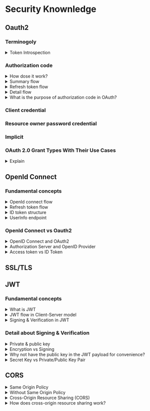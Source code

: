 # Security Knownledge
## Oauth2

### Terminogoly

<details>
  <summary>Token Introspection</summary>
  <br/>

  

</details>

### Authorization code

<details>
  <summary>How dose it work?</summary>
  <br/>
  
  ![](images/oauth_web_server_flow.png)
  
  + Ref: https://docs.oracle.com/cd/E50612_01/doc.11122/oauth_guide/content/oauth_flows.html
  + Ref: https://portswigger.net/web-security/oauth/grant-types
  
</details>
<details>
  <summary>Summary flow</summary>
  <br/>

  + **User Initiates Login:** The user clicks on a login button in your application.
  + **Redirect to Authorization Server:** The application redirects the user to the Authorization Server with a request that includes the `client ID`, `redirect URI`, `response type` (code), and `scope`.
  + **User Authenticates:** The user logs in and consents to the requested permissions.
  + **Authorization Code:** The Authorization Server redirects the user back to the application with an authorization code in the query string.
  + **Exchange Code for Tokens:** The application sends a request to the Authorization Server’s token endpoint, including the authorization code, `client ID`, `client secret`, and `redirect URI`.
  + **Access Token (and optionally Refresh Token):** The Authorization Server validates the authorization code and returns an access token (and optionally a refresh token).
  + **Access Protected Resources:** The application uses the access token to make API requests to access protected resources on behalf of the user.
</details>
<details>
  <summary>Refresh token flow</summary>
  <br/>

  + **Access Token Expiry:** When the access token expires, the client uses the refresh token to request a new access token.
  + **Token Endpoint Request:** The client sends a POST request to the token endpoint with the following parameters: `grant_type` (_`refresh_token`_), `refresh_token`, `client_id`, `client_secret`.
  + **New Tokens Issued:** The authorization server validates the refresh token and issues a **_new access token_**.
  + **Access Protected Resources:** The client uses the new access token to access protected resources.
</details>
<details>
  <summary>Detail flow</summary>
  <br/>
  
  1. Redirect the user to the authorization endpoint with the following parameters:
  
  | Parameter  | Description |
  | ------------- | ------------- |
  | response_type  | Required. Must be set to code.  |
  | client_id  | Required. The Client ID generated when the application was registered in Identity Server  |
  | redirect_uri  | Where the authorization code will be sent. This value must match one of the values provided in Identity Server  |
  | scope  | Optional. A space delimited list of scopes, which indicate the access to the Resource Owner's data being requested by the application.  |
  | state  | Optional. Any state the consumer wants reflected back to it after approval during the callback.  |
  
  ```
  https://apigateway/oauth/authorize?client_id=SampleConfidentialApp&
  response_type=code&&redirect_uri=http%3A%2F%2Flocalhost%3A8090%2Fauth%2Fredirect.html&
  scope=https%3A%2F%2Flocalhost%3A8090%2Fauth%2Fuserinfo.email
  ```
  _URL example_
  
  2. The response to the above request is sent to the redirect_uri. If the user approves the access request, the response contains an authorization code and the state parameter (if included in the request). If the user does not approve the request, the response contains an error message. All responses are returned to the Web server on the query string. For example:

`https://localhost/oauth_callback&code=9srN6sqmjrvG5bWvNB42PCGju0TFVV`

  3. After the Web server receives the authorization code, it may exchange the authorization code for an access token and a refresh token. This request is an **HTTPS POST**
  
  | Parameter  | Description |
  | ------------- | ------------- |
  | grant_type  | Required. Must be set to authorization_code. |
  | code  | Required. The authorization code received in the redirect above. |
  | redirect_uri  | Required. The redirect URL registered for the application (back-end client).  |
  | client_id*  | Optional. The client_id obtained during application registration. |
  | client_secret*  | Optional. The client_secret obtained during application registration. |
  
  _* If the client_id and client_secret are not provided as parameters in the HTTP POST, they must be provided in the HTTP Basic Authentication header (Authorization base64Encoded(client_id:client_secret))._
  
  ```
  POST /api/oauth/token HTTP/1.1 
  Content-Type: application/x-www-form-urlencoded 

  client_id=SampleConfidentialApp&client_secret=6808d4b6-ef09-4b0d-8f28-3b05da9c48ec
   &code=9srN6sqmjrvG5bWvNB42PCGju0TFVV&redirect_uri=http%3A%2F%2Flocalhost%3A809
   0%2Fauth%2Fredirect.html&grant_type=authorization_code&format=query
  ```
  4. After the request is verified, the Authentication Server sends a response to the client.
  
  | Parameter  | Description |
  | ------------- | ------------- |
  | access_token  | The token that can be sent to the Resource Server to access the protected resources of the Resource Owner (user). |
  | refresh_token  | A token that may be used to obtain a new access token. |
  | expires  | The remaining lifetime on the access token.  |
  | type  | Indicates the type of token returned. At this time, this field always has a value of **Bearer**. |
  
  ```
  HTTP/1.1 200 OK
  Cache-Control: no-store
  Content-Type: application/json
  Pragma: no-cache{
      "access_token": “O91G451HZ0V83opz6udiSEjchPynd2Ss9......",
      "token_type": "Bearer",
      "expires_in": "3600",
  }
  ```
  
  5. After the Web server has obtained an access token, it can gain access to protected resources on the Resource Server by placing it in an Authorization: Bearer HTTP header
  
  ```
  GET /oauth/protected HTTP/1.1
  Authorization: Bearer O91G451HZ0V83opz6udiSEjchPynd2Ss9
  Host: apigateway.com
  ```
  or in curl
  
  `curl -H "Authorization: Bearer O91G451HZ0V83opz6udiSEjchPynd2Ss9" https://apigateway.com/oauth/protected`
</details>
<details>
  <summary>What is the purpose of authorization code in OAuth?</summary>
  <br/>
  
  It's possible to do it with a single request - it's called the _**implicit flow**_ then.
  
  The general idea of using access code (authorization flow) instead of directly returning the _**tokens**_ and _**client secrect**_ is to **hide** them from the end user. The second request is done usually by the backend server instead of a browser.
  
  This exchange of _authorization code_ doesn't involve the user’s browser so there is no way access tokens are stored in history of the browser.

  + Ref: https://stackoverflow.com/questions/53995441/what-is-the-purpose-of-authorization-code-in-oauth
  + Ref: https://stackoverflow.com/questions/7522831/what-is-the-purpose-of-the-implicit-grant-authorization-type-in-oauth-2
  + Ref: https://www.quora.com/Why-does-OAuth-server-return-a-authorization-code-instead-of-access-token-in-the-first-step
  
</details>

### Client credential
### Resource owner password credential
### Implicit
### OAuth 2.0 Grant Types With Their Use Cases

<details>
  <summary>Explain</summary>
  <br/>

  
  + Ref: https://www.intelegencia.com/blog/technology/oauth-2-0-grant-types-with-their-use-cases#:~:text=The%20best%20use%20case%20for,the%20app's%20credential%20get%20validated.
  
</details>

## OpenId Connect

### Fundamental concepts
<details>
  <summary>OpenId connect flow</summary>
  <br/>

  + **User Initiates Login:** The user clicks on a login button in your application.
  + **Redirect to Authorization Server:** The application redirects the user to the OpenID Provider (OP) with a request that includes the client ID, redirect URI, response type (code), and scope.
  + **User Authenticates:** The user logs in and consents to the requested permissions.
  + **Authorization Code:** The OP redirects the user back to the application with an authorization code in the query string.
  + **Exchange Code for Tokens:** The application sends a request to the OP’s token endpoint, including the authorization code, client ID, client secret, and redirect URI.
  + **ID Token and Access Token:** The OP validates the authorization code and returns an ID token and an access token.
  + **Verify ID Token:** The application verifies the ID token to ensure it is valid and issued by the OP.
  + **Access Protected Resources:** The application uses the access token to make API requests to access protected resources on behalf of the user.
  + **UserInfo Endpoint:** Optionally, the application can request additional user information from the UserInfo endpoint using the access token.
</details>
<details>
  <summary>Refresh token flow</summary>
  <br/>

  + **Access Token Expiry:** When the access token expires, the client uses the refresh token to request new tokens.
  + **Token Endpoint Request:** The client sends a POST request to the token endpoint with the following parameters: `grant_type` (_`refresh_token`_), `refresh_token`, `client_id`, `client_secret`.
  + **New Tokens Issued:** The authorization server validates the refresh token and issues a **_new access token_**, **_ID token_**.
  + **Access Protected Resources:** The client uses the new access token to access protected resources and the new ID token to verify the user’s identity.
</details>
<details>
  <summary>ID token structure</summary>
  <br/>
  
  An ID token is a JSON Web Token (JWT) that contains information about the authenticated user. It has three main parts: the header, payload, and signature.

  **Header:**
  + `alg`: The signing algorithm used, such as RS256.
  + `typ`: The type of token, which is JWT.

  **Payload:** The payload contains claims about the user and the authentication event. Some standard claims include:
  + `iss`: Issuer (the identity provider).
  + `sub`: Subject (the unique identifier for the user).
  + `aud`: Audience (the client ID of the application).
  + `exp`: Expiration time.
  + `iat`: Issued at time.
  + `name`: Full name of the user.
  + `email`: Email address of the user.
  + `picture`: URL of the user’s profile picture.

</details>
<details>
  <summary>UserInfo endpoint</summary>
  <br/>

  The UserInfo endpoint is a part of the OpenID Connect standard. It is used to retrieve claims about the authenticated user, such as their name, email, and other profile information. The UserInfo endpoint provides additional information about the user.

  **Location:**

  The URL for the UserInfo endpoint is provided by the OpenID Provider and can be found in the configuration document. Usually located at the `.well-known/openid-configuration` endpoint of the identity provider.

  **Usage**

  To call the UserInfo endpoint, we need an access token. This token is used to authorize the request to the UserInfo endpoint.

  **Content in ID token & UserInfo endpoint:**
  + The ID token contains claims about the authentication event and some basic user information.
  + The UserInfo endpoint can provide more detailed and extensive user profile information.
  
</details>

### OpenId Connect vs Oauth2

<details>
  <summary>OpenID Connect and OAuth2</summary>
  <br/>

  **OAuth2:**

  + OAuth 2.0 is focused on authorization (granting access to resources). 
  + OAuth 2.0 uses access tokens to grant access to resources.

  **OpenID Connect:**

  + OpenID Connect is focused on authentication (verifying user identity) and builds on OAuth 2.0 to provide this functionality.
  + OpenID Connect uses ID tokens to provide identity information about the user.

</details>
<details>
  <summary>Authorization Server and OpenID Provider</summary>
  <br/>

  + **Authorization Server:** This is a component responsible for authenticating the user, obtaining their consent, and issuing tokens (access tokens, refresh tokens, etc.).
  + **OpenID Provider (OP):** the OP is an extension of the _authorization server_. It not only handles the OAuth 2.0 tasks but also provides additional functionality for user authentication and identity management. 

</details>
<details>
  <summary>Access token vs ID Token</summary>
  <br/>

  The differences between an ID Token and an Access Token:

  _ID Token_
  + **Purpose:** Used to authenticate the user.
  + **Content:** Contains information about the user and the authentication event, such as the user’s identity, the issuer, and the expiration time.
  + **Format:** Typically a JSON Web Token (JWT).
  
  _Access Token_
  + **Purpose:** Used to authorize access to protected resources.
  + **Content:** Contains information needed to access resources, such as scopes and permissions.
  + **Format:** Can be a JWT or an string.
</details>

## SSL/TLS
## JWT
### Fundamental concepts
<details>
  <summary>What is JWT</summary>
  <br/>

  JSON Web Token (JWT) is an open standard _(RFC 7519)_ that defines a way for securely transmitting information between parties as a JSON object. 

  **Structure of JWT:**

  + **Header:** This part typically consists of two elements
    + The type of the token, which is JWT.
    + The signing algorithm being used, such as HMAC SHA256 or RSA.
  ```
  {
    "alg": "HS256",
    "typ": "JWT"
  }
  ```

  + **Payload:** This part contains the claims. Claims are statements about an entity (typically, the user) and additional data. There are three types of claims:
    + **Registered claims:** Predefined claims like `iss` (issuer), `exp` (expiration time), `sub` (subject), and `aud` (audience).
    + **Public claims:** Custom claims that can be defined by users.
    + **Private claims:** Custom claims that are shared between parties that agree on using them.
  ```
  {
    "sub": "1234567890",
    "name": "John Doe",
    "admin": true
  }
  ```

  + **Signature:** This part is used to verify that the sender of the JWT to ensure the message wasn’t changed.
  ```
  HMACSHA256(
    base64UrlEncode(header) + "." +
    base64UrlEncode(payload),
    secret
  )
  ```

  ![](images/jwt_structure.png)
</details>
<details>
  <summary>JWT flow in Client-Server model</summary>
  <br/>
  
  ![](images/client-server-jwt.png)

  1. **User Authentication:** The user logs in with their credentials (e.g., username and password). Then the server verifies the credentials.
  2. **Token Creation:** The JWT is signed using a secret key or a public/private key pair.
  3. **Token Transmission:** The server sends the JWT back to the client (usually in the response body or as a cookie). Then the client stores the JWT, often in local storage or a cookie.
  4. **Subsequent Requests:** The client includes the JWT in the HTTP headers (usually in the Authorization header with the Bearer schema)
  5. **Token Verification:** The server verifies the JWT by checking its signature and ensuring it has not expired. If the token is valid, the server processes the request and sends the appropriate response.
  
  + Ref: https://cryptobook.nakov.com/digital-signatures
  
</details>
<details>
  <summary>Signing & Verification in JWT</summary>
  <br/>

  **Overview:**

  ![](images/how_signing_work.png)

  **Signing:**

  ![](images/jwt_signing.png)

  To create the signature (Signing), you need: _the encoded header_, _the encoded payload_, _a secret key_ (**private key**). Then the signature is created by using the specified algorithm and the secret key.
  ```
  HMACSHA256(
    base64UrlEncode(header) + "." + base64UrlEncode(payload),
    secret ()
  )
  ```
  
  **Verification:**
  
  The first step is to decode these parts. Then use the same algorithm specified in the header and the public key (_asymmetric keys_) to recreate the signature. Finally, compare the recreated signature with the one in the JWT. If they match, the token is valid.

  JWTs contain claims in the payload, such as the issuer (iss), expiration time (exp), and audience (aud). You should verify these claims to ensure:

  + **Expiration (exp):** The token is not expired.
  + **Issuer (iss):** The token was issued by a trusted authority.
  + **Audience (aud):** The token is intended for your application.

  
  + Ref: https://cryptobook.nakov.com/digital-signatures
  + Ref: https://stackoverflow.com/questions/18257185/how-does-a-public-key-verify-a-signature
</details>

### Detail about Signing & Verification
<details>
  <summary>Private & public key</summary>
  <br/>

  **Private key:** The private key is used to sign the JWT. This means that when a JWT is created, the issuer uses their private key to generate a digital signature based on the token’s header and payload.

  **Public Key:** The public key is used to verify the JWT’s signature. When a recipient receives a JWT, they use the issuer’s public key to verify that the token’s signature.
  
  ![](images/signing_overview.png)
  
  + Ref: https://cryptobook.nakov.com/digital-signatures
  
</details>
<details>
  <summary>Encryption vs Signing</summary>
  <br/>
  
  + Ref: https://www.encryptionconsulting.com/education-center/encryption-and-signing/#:~:text=Encryption%20uses%20a%20key%20to,of%20encryption%20in%20its%20process.
  + Ref: https://www.encryptionconsulting.com/education-center/encryption-and-signing/#:~:text=Encryption%20uses%20a%20key%20to,of%20encryption%20in%20its%20process.
</details>
<details>
  <summary>Why not have the public key in the JWT payload for convenience?</summary>
  <br/>
  
  + Ref: https://www.google.com/search?q=dich&rlz=1C1GCEU_enVN945VN945&oq=dich&aqs=chrome.0.69i59j0i512j0i131i433i512j0i3j0i131i433i512j69i60l3.534j0j7&sourceid=chrome&ie=UTF-8
  
</details>
<details>
  <summary>Secret Key vs Private/Public Key Pair</summary>
  <br/>

  **Secret Key (Symmetric Key)**
  + The same secret key is used for both signing and verifying the JWT. This means that anyone with the secret key can create and verify tokens.
  + Often used in single-server applications or where the token verification happens within the same trusted environment.

  **Private/Public Key Pair (Asymmetric Keys)**
  + Ideal for distributed systems where different entities issue and verify tokens.
  + The private key is used to sign the JWT, and the public key is used to verify it. This ensures that only the issuer with the private key can create valid tokens, while anyone with the public key can verify them.
  
</details>

## CORS

<details>
  <summary>Same Origin Policy</summary>
  <br/>
  
  Two URLs are considered to have the same origin if they share the following three components:

  + Protocol: The communication method used (e.g., http, https).
  + Domain: The domain name (e.g., example.com).
  + Port: The port number (if specified).

  Same Origin:
  + `http://www.example.com/path1` and `http://www.example.com/path2`
  + `https://example.com:8080/foo` and `https://example.com:8080/bar`
  
  Different Origin:
  + `http://www.example.com` and `https://www.example.com` (different protocol)
  + `http://www.example.com` and `http://www.anothersite.com` (different domain)
  + `http://www.example.com:80` and `http://www.example.com:8080` (different port)

  _Note:_ Different subdomains are considered different origins (e.g., `www.example.com` and `blog.example.com`).
</details>
<details>
  <summary>Without Same Origin Policy</summary>
  <br/>
  Imagine you are logged into your online banking site (https://bank.com). At the same time, you visit another website (http://malicious.com). Without the same-origin policy, it could run a script to access your banking information directly from your browser session.
  
  1. You log into https://bank.com.
  2. You visit http://malicious.com.
  3. The malicious site runs a script that tries to access your session cookies or other sensitive data from https://bank.com.
  4. The script successfully reads your banking information and sends it to the attacker.
</details>

<details>
  <summary>Cross-Origin Resource Sharing (CORS)</summary>
  <br/>
  Cross-origin resource sharing (CORS) is an extension of the same-origin policy. You need CORS when you want to pull data from external APIs that are public or authorized. You also need CORS if you want to allow authorized third-party access to your own server resources.
  
</details>
<details>
  <summary>How does cross-origin resource sharing work?</summary>
  <br/>
  
  In browser terminology, the current browser URL is called the _current origin_ and the third-party URL is _cross-origin_.

  When you make a cross-origin request, for example:
  
  Consider a site called `https://news.example.com`. This _site_ wants to access resources from an API at `partner-api.com`. If developers at `https://partner-api.com` configure the cross-origin resource sharing (CORS) headers on their server by adding `new.example.com` to the allowed origins list. 

  _`Access-Control-Allow-Origin: https://news.example.com`_

  Once **CORS** access is configured, `news.example.com` can request resources from `partner-api.com`. For every request, `partner-api.com` will respond with `Access-Control-Allow-Credentials:"true"`. The browser then knows the communication is authorized and permits cross-origin access.

  When a web application attempts a cross-origin request, the browser evaluates the request based on the criteria for simple requests. If the request meets these criteria, it's sent directly without a preflight. Otherwise, the browser determines that a _**preflight**_ is necessary.
</details>

